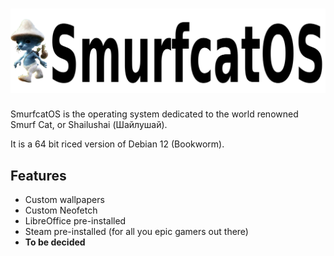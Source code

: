 # ![SmurfcatOS](https://raw.githubusercontent.com/SmurfcatOS/SmurfcatOS/main/logo.png)

SmurfcatOS is the operating system dedicated to the world renowned Smurf Cat, or Shailushai (Шайлушай).

It is a 64 bit riced version of Debian 12 (Bookworm).

## Features
- Custom wallpapers
- Custom Neofetch
- LibreOffice pre-installed
- Steam pre-installed (for all you epic gamers out there)
- **To be decided**
